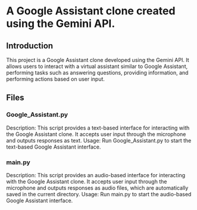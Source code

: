 # A Google Assistant clone created using the Gemini API.

## Introduction
This project is a Google Assistant clone developed using the Gemini API. It allows users to interact with a virtual assistant similar to Google Assistant, performing tasks such as answering questions, providing information, and performing actions based on user input.

## Files
### Google_Assistant.py
Description: This script provides a text-based interface for interacting with the Google Assistant clone. It accepts user input through the microphone and outputs responses as text.
Usage: Run Google_Assistant.py to start the text-based Google Assistant interface.
### main.py
Description: This script provides an audio-based interface for interacting with the Google Assistant clone. It accepts user input through the microphone and outputs responses as audio files, which are automatically saved in the current directory.
Usage: Run main.py to start the audio-based Google Assistant interface.
